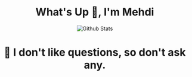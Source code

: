 <h1 align="center">What's Up 🧠, I'm Mehdi</h1>


<p align="center">
<!--   <img src="https://cdn.discordapp.com/attachments/988164726993350738/1066104969234759790/winnie-the-pooh-tigger.gif" alt="MXK7" height="200" style="margin-right:20px; border-radius:50px"/> -->
  <img src="https://github-readme-stats.vercel.app/api?username=MXK7&show_icons=true&theme=graywhite" alt="Github Stats" />
</p>

<p align="center">
<!--   <img alt="git" src="https://img.shields.io/badge/-Git-F05032?style=flat-square&logo=git&logoColor=white" /> -->
<!--   <img alt="git" src="https://img.shields.io/badge/LUA-lua-blue" /> -->
</p>

<h1 align="center">🧠 I don't like questions, so don't ask any.</h1>

